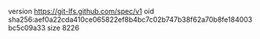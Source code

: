 version https://git-lfs.github.com/spec/v1
oid sha256:aef0a22cda410ce065822ef8b4bc7c02b747b38f62a70b8fe184003bc5c09a33
size 8226
